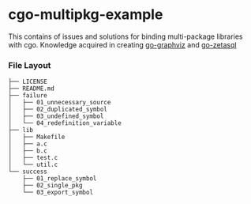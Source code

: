 # cgo-multipkg-example

This contains of issues and solutions for binding multi-package libraries with cgo.
Knowledge acquired in creating [go-graphviz](https://github.com/goccy/go-graphviz) and [go-zetasql](https://github.com/goccy/go-zetasql)

### File Layout

```
├── LICENSE
├── README.md
├── failure
│   ├── 01_unnecessary_source
│   ├── 02_duplicated_symbol
│   ├── 03_undefined_symbol
│   └── 04_redefinition_variable
├── lib
│   ├── Makefile
│   ├── a.c
│   ├── b.c
│   ├── test.c
│   └── util.c
└── success
    ├── 01_replace_symbol
    ├── 02_single_pkg
    └── 03_export_symbol
```

